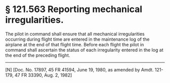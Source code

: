 # § 121.563   Reporting mechanical irregularities.

The pilot in command shall ensure that all mechanical irregularities occurring during flight time are entered in the maintenance log of the airplane at the end of that flight time. Before each flight the pilot in command shall ascertain the status of each irregularity entered in the log at the end of the preceding flight.



---

[N] [Doc. No. 17897, 45 FR 41594, June 19, 1980, as amended by Amdt. 121-179, 47 FR 33390, Aug. 2, 1982] 




